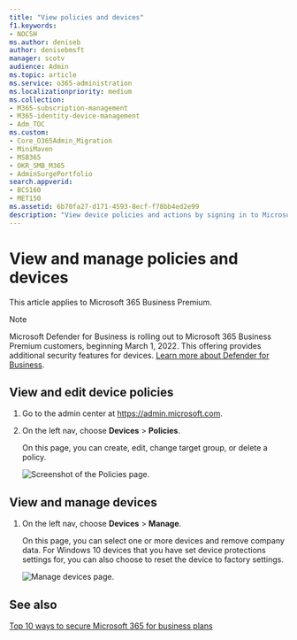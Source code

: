 ```yaml
---
title: "View policies and devices"
f1.keywords:
- NOCSH
ms.author: deniseb
author: denisebmsft
manager: scotv
audience: Admin
ms.topic: article
ms.service: o365-administration
ms.localizationpriority: medium
ms.collection: 
- M365-subscription-management
- M365-identity-device-management
- Adm_TOC
ms.custom:
- Core_O365Admin_Migration
- MiniMaven
- MSB365
- OKR_SMB_M365
- AdminSurgePortfolio
search.appverid:
- BCS160
- MET150
ms.assetid: 6b70fa27-d171-4593-8ecf-f78bb4ed2e99
description: "View device policies and actions by signing in to Microsoft 365 for business."
---
```


# View and manage policies and devices

This article applies to Microsoft 365 Business Premium.

> [!NOTE]
> Microsoft Defender for Business is rolling out to Microsoft 365 Business Premium customers, beginning March 1, 2022. This offering provides additional security features for devices. [Learn more about Defender for Business](../security/defender-business/mdb-overview.md).

## View and edit device policies

1.  Go to the admin center at <a href="https://go.microsoft.com/fwlink/p/?linkid=837890" target="_blank">https://admin.microsoft.com</a>.
2. On the left nav, choose **Devices** \> **Policies**.

    On this page, you can create, edit, change target group, or delete a policy.

    ![Screenshot of the Policies page.](../media/devicepolicies.png)
  
## View and manage devices

1. On the left nav, choose **Devices** \> **Manage**. 
    
    On this page, you can select one or more devices and remove company data. For Windows 10 devices that you have set device protections settings for, you can also choose to reset the device to factory settings.
  
   ![Manage devices page.](../media/devicesmanage.png)

## See also

[Top 10 ways to secure Microsoft 365 for business plans](../admin/security-and-compliance/secure-your-business-data.md)